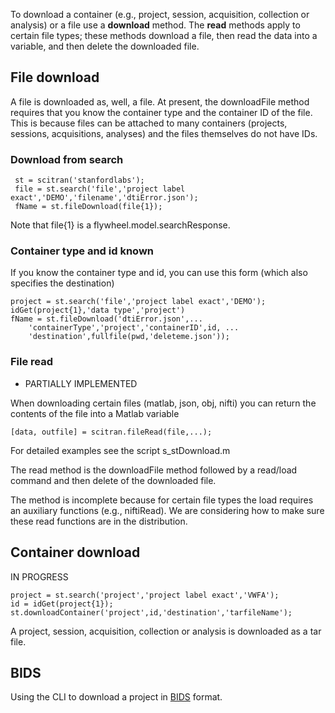 To download a container (e.g., project, session, acquisition,  collection or analysis) or a file use a **download** method. The **read** methods apply to certain file types; these methods download a file, then read the data into a variable, and then delete the downloaded file.

## File download
A file is downloaded as, well, a file. At present, the downloadFile method requires that you know the container type and the container ID of the file.  This is because files can be attached to many containers (projects, sessions, acquisitions, analyses) and the files themselves do not have IDs.  

### Download from search 

     st = scitran('stanfordlabs');
     file = st.search('file','project label exact','DEMO','filename','dtiError.json');
     fName = st.fileDownload(file{1});

Note that file{1} is a flywheel.model.searchResponse.

### Container type and id known

If you know the container type and id, you can use this form (which also specifies the destination)
```
project = st.search('file','project label exact','DEMO');
idGet(project{1},'data type','project')
fName = st.fileDownload('dtiError.json',...
    'containerType','project','containerID',id, ...
    'destination',fullfile(pwd,'deleteme.json'));
```

### File read

* PARTIALLY IMPLEMENTED

When downloading certain files (matlab, json, obj, nifti) you can return the contents of the file into a Matlab variable

    [data, outfile] = scitran.fileRead(file,...);

For detailed examples see the script s_stDownload.m

The read method is the downloadFile method followed by a read/load command and then delete of the downloaded file.

The method is incomplete because for certain file types the load requires an auxiliary functions (e.g., niftiRead). We are considering how to make sure these read functions are in the distribution.

## Container download

IN PROGRESS

    project = st.search('project','project label exact','VWFA');
    id = idGet(project{1});
    st.downloadContainer('project',id,'destination','tarfileName');

A project, session, acquisition, collection or analysis is downloaded as a tar file. 

## BIDS

Using the CLI to download a project in [BIDS](BIDS) format.

